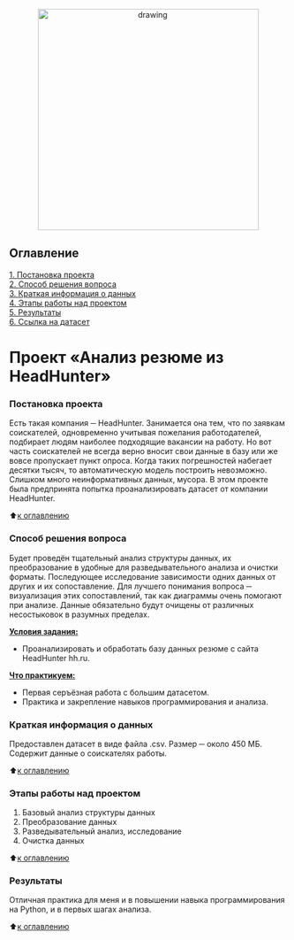 <p align='center'><img src = https://salesupnow.ru/storage/app/media/pipeople.png alt="drawing" style="width:400px;"></p>

## Оглавление
[1. Постановка проекта](https://github.com/Serg-NSD/SkillFactory-Data_Science/readme.md#Постановка-проекта)  
[2. Способ решения вопроса](https://github.com/Serg-NSD/sf_data_/tree/main/project_1/readme.md#Способ-решения-вопроса)  
[3. Краткая информация о данных](https://github.com/Serg-NSD/sf_data_science/tree/main/project_1/readme.md#Краткая-информация-о-данных)  
[4. Этапы работы над проектом](https://github.com/Serg-NSD/sf_data_science/tree/main/project_1/readme.md#Этапы-работы-над-проектом)  
[5. Результаты](https://github.com/Serg-NSD/sf_data_science/tree/main/project_1/readme.md#Результаты)  
[6. Ссылка на датасет](https://drive.google.com/file/d/1dJH_NI1UUW10aulMQdOhnz8r7zmUYivM/view?usp=sharing/readme.md#Датасет)

# Проект «Анализ резюме из HeadHunter»

### Постановка проекта
  
Есть такая компания ─ HeadHunter. Занимается она тем, что по заявкам соискателей, одновременно учитывая пожелания работодателей, подбирает людям наиболее подходящие вакансии на работу. Но вот часть соискателей не всегда верно вносит свои данные в базу или же вовсе пропускает пункт опроса. Когда таких погрешностей набегает десятки тысяч, то автоматическую модель построить невозможно. Слишком много неинформативных данных, мусора. В этом проекте была предпринята попытка проанализировать датасет от компании HeadHunter.
  
:arrow_up:[к оглавлению](https://github.com/Serg-NSD/sf_data_science/tree/main/project_1/readme.md#Оглавление)
  
### Способ решения вопроса

Будет проведён тщательный анализ структуры данных, их преобразование в удобные для разведывательного анализа и очистки форматы. Последующее исследование зависимости одних данных от других и их сопоставление. Для лучшего понимания вопроса ─ визуализация этих сопоставлений, так как диаграммы очень помогают при анализе. Данные обязательно будут очищены от различных несостыковок в разумных пределах.
  
**<ins>Условия задания:</ins>**
  
* Проанализировать и обработать базу данных резюме с сайта HeadHunter hh.ru.
   
**<ins>Что практикуем:</ins>**
  
* Первая серъёзная работа с большим датасетом.
* Практика и закрепление навыков программирования и анализа.
  
### Краткая информация о данных
  
Предоставлен датасет в виде файла .csv. Размер ─ около 450 МБ. Содержит данные о соискателях работы.
  
:arrow_up:[к оглавлению](https://github.com/Serg-NSD/sf_data_science/tree/main/project_1/readme.md#Оглавление)
  
### Этапы работы над проектом
  
1. Базовый анализ структуры данных
2. Преобразование данных
3. Разведывательный анализ, исследование
4. Очистка данных
  
:arrow_up:[к оглавлению](https://github.com/Serg-NSD/sf_data_science/tree/main/project_1/readme.md#Оглавление)
  
### Результаты
  
Отличная практика для меня и в повышении навыка программирования на Python, и в первых шагах анализа.
  
:arrow_up:[к оглавлению](https://github.com/Serg-NSD/sf_data_science/tree/main/project_1/readme.md#Оглавление)
  

